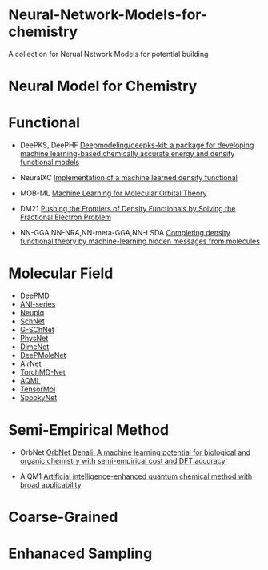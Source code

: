 # Neural-Network-Models-for-chemistry
A collection for Nerual Network Models for potential building
# Neural Model for Chemistry

# Functional

- DeePKS, DeePHF
 [Deepmodeling/deepks-kit: a package for developing machine learning-based chemically accurate energy and density functional models](https://github.com/deepmodeling/deepks-kit)

- NeuralXC 
[Implementation of a machine learned density functional](https://github.com/semodi/neuralxc)

- MOB-ML
[Machine Learning for Molecular Orbital Theory](https://aip.scitation.org/doi/10.1063/5.0032362)

- DM21
[Pushing the Frontiers of Density Functionals by Solving the Fractional Electron Problem](https://github.com/deepmind/deepmind-research/tree/master/density_functional_approximation_dm21)
- NN-GGA,NN-NRA,NN-meta-GGA,NN-LSDA
[Completing density functional theory by machine-learning hidden messages from molecules](https://github.com/ml-electron-project/NNfunctional)


# Molecular Field

- [DeePMD](https://github.com/deepmodeling/deepmd-kit)
- [ANI-series](https://github.com/aiqm/torchani)
- [Neupiq](https://github.com/mir-group/nequip)
- [SchNet](https://github.com/atomistic-machine-learning/SchNet)
- [G-SChNet](https://github.com/atomistic-machine-learning/G-SchNet)
- [PhysNet](https://github.com/MMunibas/PhysNet)
- [DimeNet](https://github.com/gasteigerjo/dimenet)
- [DeePMoleNet](https://github.com/Frank-LIU-520/DeepMoleNet)
- [AirNet](https://github.com/helloyesterday/AirNet)
- [TorchMD-Net](https://github.com/torchmd/torchmd-net)
- [AQML](https://github.com/binghuang2018/aqml)
- [TensorMol](https://github.com/jparkhill/TensorMol)
- [SpookyNet](https://github.com/OUnke/SpookyNet)

# Semi-Empirical Method

- OrbNet
[OrbNet Denali: A machine learning potential for biological and organic chemistry with semi-empirical cost and DFT accuracy](https://arxiv.org/abs/2107.00299)

- AIQM1
[Artificial intelligence-enhanced quantum chemical method with broad applicability](https://www.nature.com/articles/s41467-021-27340-2)

# Coarse-Grained 

# Enhanaced Sampling

